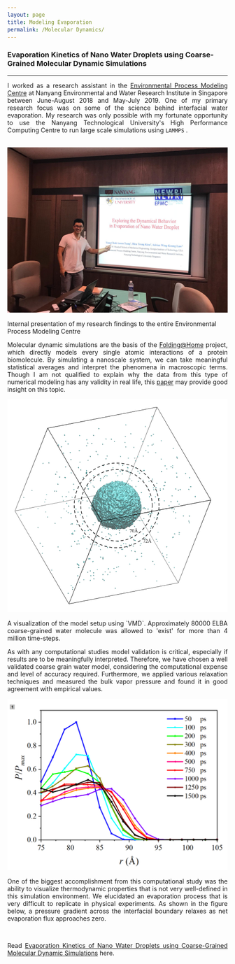 ```yaml
---
layout: page
title: Modeling Evaporation
permalink: /Molecular Dynamics/
---
```

### Evaporation Kinetics of Nano Water Droplets using Coarse-Grained Molecular Dynamic Simulations
---
<div align="justify">
I worked as a research assistant in the <a href="http://newri.ntu.edu.sg/Research/NEWRI%20Research%20Domain/EPMC/Pages/Overview.aspx">Environmental Process Modeling Centre</a> at
Nanyang Environmental and Water Research Institute in Singapore between June-August 2018 and May-July 2019.
One of my primary research focus was on some of the science behind interfacial water evaporation.
My research was only possible with my fortunate opportunity to use the Nanyang Technological University's
High Performance Computing Centre to run large scale simulations using <code>LAMMPS</code> .<br />
</div>
<br />

<p align="center">
  <img width="auto" height="auto" src="/assets/photo6.JPG">
  <figcaption>Internal presentation of my research findings to the entire Environmental Process Modeling Centre</figcaption>
</p>

<div align="justify">

Molecular dynamic simulations are the basis of the <a href="https://foldingathome.org/">Folding@Home</a> project, which directly models every single atomic interactions of a protein biomolecule. By simulating a nanoscale system, we can take meaningful statistical averages and interpret the phenomena in macroscopic terms. Though I am not qualified to explain why the data from this type of numerical modeling has any validity in real life, this <a href="https://www.ncbi.nlm.nih.gov/pmc/articles/PMC2800798/pdf/nihms-127989.pdf">paper</a> may provide good insight on this topic.


<p align="center">
  <img width="600" height="auto" src="/assets/photo420.jpg">
  <figcaption>A visualization of the model setup using `VMD`. Approximately 80000 ELBA coarse-grained water molecule was allowed to 'exist' for more than 4 million time-steps.</figcaption>
</p>

As with any computational studies model validation is critical, especially if results are to be meaningfully interpreted. Therefore, we have chosen a well validated coarse grain water model, considering the computational expense and level of accuracy required. Furthermore, we applied various relaxation techniques and measured the bulk vapor pressure and found it in good agreement with empirical values.

<p align="center">
  <img width="600" height="auto" src="/assets/photo106.png">
</p>

One of the biggest accomplishment from this computational study was the ability to visualize thermodynamic properties that is not very well-defined in this simulation environment. We elucidated an evaporation process that is very difficult to replicate in physical experiments. As shown in the figure below,
 a pressure gradient across the interfacial boundary relaxes as net evaporation flux approaches zero.<br />

<br />

Read <a href="https://www.sciencedirect.com/science/article/abs/pii/S0017931019349750?dgcid=rss_sd_all"> Evaporation Kinetics of Nano Water Droplets using Coarse-Grained Molecular Dynamic Simulations</a> here.
</div>
